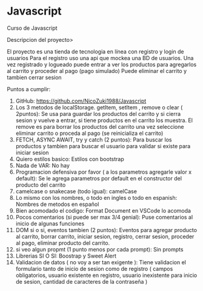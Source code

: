 # Javascript
Curso de Javascript

Descripcion del proyecto>

El proyecto es una tienda de tecnologia en línea con registro y login de usuarios
Para el registro uso una api que mockea una BD de usuarios.
Una vez registrado y logueado puede entrar a ver los productos para agregarlos al carrito y proceder al pago (pago simulado)
Puede eliminar el carrito y tambien cerrar sesion

Puntos a cumplir:

1) GitHub: https://github.com/NicoZuki1988/Javascript
2) Los 3 metodos de localStorage. getItem, setItem , remove o clear ( 2puntos): Se usa para guardar los productos del carrito
y si cierra sesion y vuelve a entrar, si tiene productos en el carrito los muestra. El remove es para borrar los productos del carrito una vez seleccione eliminar carrito o proceda al pago (se reinicializa el carrito)
3) FETCH, ASYNC AWAIT, try y catch (2 puntos): Para buscar los productos y tambien para buscar el usuario para validar si existe para iniciar sesion
4) Quiero estilos basico: Estilos con bootstrap
5) Nada de VAR: No hay
6) Programacion defensiva por favor ( a los parametros agregarle valor x default): Se le agrega parametros por default en el constructor del producto del carrito
7) camelcase o snakecase (todo igual): camelCase
8) Lo mismo con los nombres, o todo en ingles o todo en espanish: Nombres de metodos en español
9) Bien acomodado el codigo: Format Document en VSCode lo acomoda
10) Pocos comentarios (si puede ser max 3/4 genial): Puse comentarios al inicio de algunas funciones
11) DOM si o si, eventos tambien (2 puntos): Eventos para agregar producto al carrito, borrar carrito, iniciar sesion, registro, cerrar sesion, proceder al pago, eliminar producto del carrito.
12) si veo algun propmt (1 punto menos por cada prompt): Sin prompts
13) Librerias SI O SI: Boostrap y Sweet Alert
14) Validacion de datos ( no voy a ser tan exigente ): Tiene validacion el formulario tanto de inicio de sesion como de registro (
    campos obligatorios, usuario existente en registro, usuario inexistente para inicio de sesion, cantidad de caracteres de la contraseña
)















